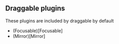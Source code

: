 ## Draggable plugins

These plugins are included by draggable by default

- (Focusable)[Focusable]
- (Mirror)[Mirror]
